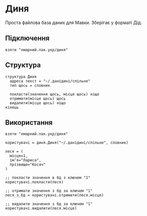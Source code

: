 # Диня

Проста файлова база даних для Мавки. Зберігає у форматі Дід.

## Підключення

```мавка
взяти "хмарний.пак.укр/диня"
```

## Структура

```мавка
структура Диня
  адреса текст = "~/.данідині/спільне"
  тип щось = словник

  покласти(значення щось, місце щось) ніщо
  отримати(місце щось) щось
  видалити(місце щось) ніщо
кінець
```

## Використання

```мавка
взяти "хмарний.пак.укр/диня"

користувачі = диня.Диня("~/.данідині/спільне", словник)

леся = (
  місце=1,
  імʼя="Лариса",
  прізвище="Косач"
)

;; покласти значення в бд з ключем "1"
користувачі.покласти(леся)

;; отримати значення з бд за ключем "1"
леся_з_бд = користувачі.отримати(леся.місце)

;; видалити значення з бд за ключем "1"
користувачі.видалити(леся.місце)
```
